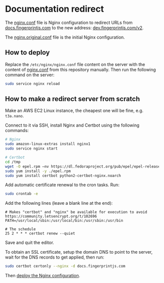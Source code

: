 # Documentation redirect

The [nginx.conf](nginx.conf) file is Nginx configuration to redirect URLs from [docs.fingerprintjs.com](https://docs.fingerprintjs.com) to the new address: [dev.fingerprintjs.com/v2](https://dev.fingerprintjs.com).

The [nginx.original.conf](nginx.original.conf) file is the initial Nginx configuration.

## How to deploy

Replace the `/etc/nginx/nginx.conf` file content on the server with the content of [nginx.conf](nginx.conf) from this repository manually.
Then run the following command on the server:

```bash
sudo service nginx reload
```

## How to make a redirect server from scratch

Make an AWS EC2 Linux instance, the cheapest one will be fine, e.g. `t3a.nano`.

Connect to it via SSH, install Nginx and Certbot using the following commands:

```bash
# Nginx
sudo amazon-linux-extras install nginx1
sudo service nginx start

# Certbot
cd /tmp
wget -O epel.rpm –nv https://dl.fedoraproject.org/pub/epel/epel-release-latest-7.noarch.rpm
sudo yum install -y ./epel.rpm
sudo yum install certbot python2-certbot-nginx.noarch
```

Add automatic certificate renewal to the cron tasks. Run:

```bash
sudo crontab -e
```

Add the following lines (leave a blank line at the end):

```
# Makes "certbot" and "nginx" be available for execution to avoid https://community.letsencrypt.org/t/102696
PATH=/usr/local/sbin:/usr/local/bin:/usr/sbin:/usr/bin

# The schedule
25 2 * * * certbot renew --quiet
```

Save and quit the editor.

To obtain an SSL certificate, setup the domain DNS to point to the server, wait for the DNS records to get applied, then run:

```bash
sudo certbot certonly --nginx -d docs.fingerprintjs.com
```

Then [deploy the Nginx configuration](#how-to-deploy).
